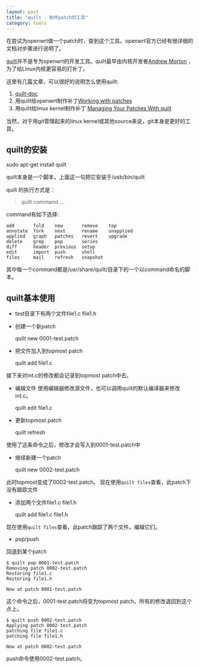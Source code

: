 ```yaml
---
layout: post
title: "quilt - 制作patch的工具"
category: tools
---
```


在尝试为openwrt做一个patch时，查到这个工具。openwrt官方已经有很详细的文档对步骤进行说明了。

[quilt](http://en.wikipedia.org/wiki/Quilt_(software))并不是专为openwrt的开发工具。quilt最早由内核开发者[Andrew Morton](http://en.wikipedia.org/wiki/Andrew_Morton_(computer_programmer)) ，为了给Linux内核更容易的打补丁。

这里有几篇文章，可以很好的说明怎么使用quilt:

1. [quilt-doc](http://www.shakthimaan.com/downloads/glv/quilt-tutorial/quilt-doc.pdf)
2. 用quilt给openwrt制作补丁[Working with patches](http://wiki.openwrt.org/doc/devel/patches)
3. 用quilt给linux kernel制作补丁 [Managing Your Patches With quilt](http://www.linuxtopia.org/online_books/linux_kernel/kernel_configuration/apas02.html)

当然，对于用git管理起来的linux kernel或其他source来说，git本身是更好的工具。

## quilt的安装

sudo apt-get install quilt

quilt本身是一个脚本，上面这一句把它安装于/usb/bin/quilt

quilt 的执行方式是：

> quilt command ...

command有如下选择:
```
add       fold    new       remove    top
annotate  fork    next      rename    unapplied
applied   graph   patches   revert    upgrade
delete    grep    pop       series
diff      header  previous  setup
edit      import  push      shell
files     mail    refresh   snapshot
```

其中每一个command都是/usr/share/quilt/目录下的一个以command命名的脚本。

## quilt基本使用

* test目录下有两个文件file1.c file1.h

* 创建一个新patch

	quilt new 0001-test.patch

* 把文件加入到topmost patch

	quilt add file1.c

接下来对int.c的修改都会记录到topmost patch中去。

* 编辑文件
使用编辑器修改源文件，也可以调用quilt的默认编译器来修改int.c。

	quilt edit file1.c

* 更新topmost patch

	quilt refresh

使用了这条命令之后，修改才会写入到0001-test.patch中

* 继续新建一个patch

	quilt new 0002-test.patch

此时topmost变成了0002-test.patch。
现在使用`quilt files`查看，此patch下没有跟踪文件

* 添加两个文件file1.c file1.h

	quilt add file1.c file1.h

现在使用`quilt files`查看，此patch跟踪了两个文件。编辑它们。

* pop/push

回退到某个patch

	$ quilt pop 0001-test.patch 
	Removing patch 0002-test.patch
	Restoring file1.c
	Restoring file1.h
	
	Now at patch 0001-test.patch

这个命令之后，0001-test.patch将变为topmost patch。所有的修改退回到这个点上。

	$ quilt push 0002-test.patch 
	Applying patch 0002-test.patch
	patching file file1.c
	patching file file1.h
	
	Now at patch 0002-test.patch

push命令使用0002-test.patch。

